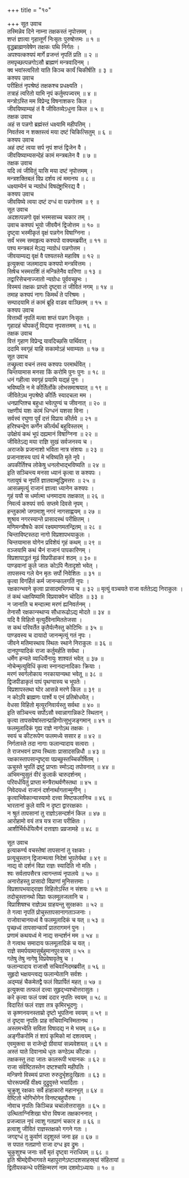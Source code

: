 +++
title = "१०"

+++
सूत उवाच  
तस्मिन्नेव दिने नाम्ना तक्षकस्तं नृपोत्तमम् ।  
शप्तं ज्ञात्वा गृहात्तूर्णं निःसृतः पुरुषोत्तमः ॥ १ ॥  
वृद्धब्राह्मणवेषेण तक्षकः पथि निर्गतः ।  
अपश्यत्कश्यपं मार्गे व्रजन्तं नृपतिं प्रति ॥ २ ॥  
तमपृच्छत्पन्नगोऽसौ ब्राह्मणं मन्त्रवादिनम् ।  
क्व भवांस्त्वरितो याति किञ्च कार्यं चिकीर्षति ॥ ३ ॥  
कश्यप उवाच  
परीक्षितं नृपश्रेष्ठं तक्षकश्च प्रधक्ष्यति ।  
तत्राहं त्वरितो यामि नृपं कर्तुमपज्वरम् ॥ ४ ॥  
मन्त्रोऽस्ति मम विप्रेन्द्र विषनाशकरः किल ।  
जीवयिष्याम्यहं तं वै जीवितव्येऽधुना किल ॥ ५ ॥  
तक्षक उवाच  
अहं स पन्नगो ब्रह्मंस्तं धक्ष्यामि महीपतिम् ।  
निवर्तस्व न शक्तस्त्वं मया दष्टं चिकित्सितुम् ॥ ६ ॥  
कश्यप उवाच  
अहं दष्टं त्वया सर्प नृपं शप्तं द्विजेन वै ।  
जीवयिष्याम्यसन्देहं कामं मन्त्रबलेन वै ॥ ७ ॥  
तक्षक उवाच  
यदि त्वं जीवितुं यासि मया दष्टं नृपोत्तमम् ।  
मन्त्रशक्तिबलं विप्र दर्शय त्वं ममानघ ॥ ८ ॥  
धक्ष्याम्येनं च न्यग्रोधं विषदंष्ट्राभिरद्य वै ।  
कश्यप उवाच  
जीवयिष्ये त्वया दष्टं दग्धं वा पन्नगोत्तम ॥ ९ ॥  
सूत उवाच  
अदशत्पन्नगो वृक्षं भस्मसाच्च चकार तम् ।  
उवाच कश्यपं भूयो जीवयैनं द्विजोत्तम ॥ १० ॥  
दृष्ट्वा भस्मीकृतं वृक्षं पन्नगेन विषाग्निना ।  
सर्वं भस्म समाहृत्य कश्यपो वाक्यमब्रवीत् ॥ ११ ॥  
पश्य मन्त्रबलं मेऽद्य न्यग्रोधं पन्नगोत्तम ।  
जीवयाम्यद्य वृक्षं वै पश्यतस्ते महाविष ॥ १२ ॥  
इत्युक्त्वा जलमादाय कश्यपो मन्त्रवित्तमः ।  
सिषेच भस्मराशिं तं मन्त्रितेनैव वारिणा ॥ १३ ॥  
तद्वारिसेचनाज्जातो न्यग्रोधः पूर्ववच्छुभः ।  
विस्मयं तक्षकः प्राप्तो दृष्ट्वा तं जीवितं नगम् ॥ १४ ॥  
तमाह कश्यपं नागः किमर्थं ते परिश्रमः ।  
सम्पादयामि तं कामं ब्रूहि वाडव वाञ्छितम् ॥ १५ ॥  
कश्यप उवाच  
वित्तार्थी नृपतिं मत्वा शप्तं पन्नग निःसृतः ।  
गृहादहं चोपकर्तुं विद्यया नृपसत्तमम् ॥ १६ ॥  
तक्षक उवाच  
वित्तं गृहाण विप्रेन्द्र यावदिच्छसि पार्थिवात् ।  
ददामि स्वगृहं याहि सकामोऽहं भवाम्यतः ॥ १७ ॥  
सूत उवाच  
तच्छ्रुत्वा वचनं तस्य कश्यपः परमार्थवित् ।  
चिन्तयामास मनसा किं करोमि पुनः पुनः ॥ १८ ॥  
धनं गहीत्वा स्वगृहं प्रयामि यद्यहं पुनः ।  
भविष्यति न मे कीर्तिर्लोके लोभसमाश्रयात् ॥ १९ ॥  
जीवितेऽथ नृपश्रेष्ठे कीर्तिः स्यादचला मम ।  
धनप्राप्तिश्च बहुधा भवेत्पुण्यं च जीवनात् ॥ २० ॥  
रक्षणीयं यशः कामं धिग्धनं यशसा विना ।  
सर्वस्वं रघुणा पूर्वं दत्तं विप्राय कीर्तये ॥ २१ ॥  
हरिश्चन्द्रेण कर्णेन कीर्त्यर्थं बहुविस्तरम् ।  
उपेक्षेयं कथं भूपं दह्यमानं विषाग्निना ॥ २२ ॥  
जीवितेऽद्य मया राज्ञि सुखं सर्वजनस्य च ।  
अराजके प्रजानाशो भविता नात्र संशयः ॥ २३ ॥  
प्रजानाशस्य पापं मे भविष्यति मृते नृपे ।  
अपकीर्तिश्च लोकेषु धनलोभाद्‌भविष्यति ॥ २४ ॥  
इति सञ्चिन्त्य मनसा ध्यानं कृत्वा स कश्यपः ।  
गतायुषं च नृपतिं ज्ञातवाम्बुद्धिमत्तरः ॥ २५ ॥  
आसन्नमृत्युं राजानं ज्ञात्वा ध्यानेन कश्यपः ।  
गृहं ययौ स धर्मात्मा धनमादाय तक्षकात् ॥ २६ ॥  
निवर्त्य कश्यपं सर्पः सप्तमे दिवसे नृपम् ।  
हन्तुकामो जगामाशु नगरं नागसाह्वयम् ॥ २७ ॥  
शुश्राव नगरस्यान्ते प्रासादस्थं परीक्षितम् ।  
मणिमन्त्रौषधैः कामं रक्ष्यमाणमतन्द्रितम् ॥ २८ ॥  
चिन्ताविष्टस्तदा नागो विप्रशापभयाकुलः ।  
चिन्तयामास योगेन प्रविशेयं गृहं कथम् ॥ २९ ॥  
वञ्जयामि कथं चैनं राजानं पापकारिणम् ।  
विप्रशापाद्धतं मूढं विप्रपीडाकरं शठम् ॥ ३० ॥  
पाण्डवानां कुले जातः कोऽपि नैतादृशो भवेत् ।  
तापसस्य गले येन मृतः सर्पो निवेशितः ॥ ३१ ॥  
कृत्वा विगर्हितं कर्म जानन्कालगतिं नृपः ।  
रक्षकान्भवने कृत्वा प्रासादमभिगम्य च ॥ ३२ ॥
मृत्युं वञ्चयते राजा वर्ततेऽद्य निराकुलः ।  
तं कथं धक्षयिष्यामि विप्रवाक्येन चोदितः ॥ ३३ ॥  
न जानाति च मन्दात्मा मरणं ह्यनिवर्तनम् ।  
तेनासौ रक्षकान्स्थाप्य सौधारूढोऽद्य मोदते ॥ ३४ ॥  
यदि वै विहितो मृत्युर्दैवेनामिततेजसा ।  
स कथं परिवर्तेत कृतैर्यत्नैस्तु कोटिभिः ॥ ३५ ॥  
पाण्डवस्य च दायादो जानन्मृत्युं गतं नृपः ।  
जीवने मतिमास्थाय स्थितः स्थाने निराकुलः ॥ ३६ ॥  
दानपुण्यादिकं राजा कर्तुमर्हति सर्वथा ।  
धर्मेण हन्यते व्याधिर्येनायुः शाश्वतं भवेत् ॥ ३७ ॥  
नोचेन्मृत्युविधिं कृत्वा स्नानदानादिकाः क्रियाः ।  
मरणं स्वर्गलोकाय नरकायान्यथा भवेतू ॥ ३८ ॥  
द्विजपीडाकृतं पापं पृथग्वास्य च भूपतेः ।  
विप्रशापस्तथा घोर आसन्ने मरणे किल ॥ ३९ ॥  
न कोऽपि ब्राह्मणः पार्श्वे य एनं प्रतिबोधयेत् ।  
वेधसा विहितो मृत्युरनिवार्यस्तु सर्वथा ॥ ४० ॥  
इति सञ्चिन्त्य सर्पोऽसौ स्वान्नागान्निकटे स्थितान् ।  
कृत्वा तापसवेषांस्तान्प्राहिणोत्सुभुजङ्गमान् ॥ ४१ ॥  
फलमूलादिकं गृह्य राज्ञे नागोऽथ तक्षकः ।  
स्वयं च कीटरूपेण फलमध्ये ससार ह ॥ ४२ ॥  
निर्गतास्ते तदा नागाः फलान्यादाय सत्वराः ।  
ते राजभवनं प्राप्य स्थिताः प्रासादसन्निधौ ॥ ४३ ॥  
रक्षकास्तापसान्दृष्ट्वा पप्रच्छुस्तच्चिकीर्षितम् ।  
ऊचुस्ते भूपतिं द्रष्टुं प्राप्ताः स्मोऽद्य तपोवनात् ॥ ४४ ॥  
अभिमन्युसुतं वीरं कुलार्कं चारुदर्शनम् ।  
परिवर्धयितुं प्राप्ता मन्त्रैराथर्वणैस्तथा ॥ ४५ ॥  
निवेदयध्वं राजानं दर्शनार्थागतान्मुनीन् ।  
कृत्वाभिषेकान्यास्यामो दत्त्वा मिष्टफलानिच ॥ ४६ ॥  
भारतानां कुले वापि न दृष्टा द्वाररक्षकाः ।  
न श्रुतं तापसानां तु राज्ञोऽसन्दर्शनं किल ॥ ४७ ॥  
आरोहामो वयं तत्र यत्र राजा परीक्षितः ।  
आशीर्भिर्वर्धयित्वैनं दत्ताज्ञाः प्रव्रजामहे ॥ ४८ ॥  
  
सूत उवाच  
इत्याकर्ण्य वचस्तेषां तापसानां तु रक्षकाः ।  
प्रत्यूचुस्तान् द्विजान्मत्वा निदेशं भूपतेर्यथा ॥ ४९ ॥  
नाद्य वो दर्शनं विप्रा राज्ञः स्यादिति नो मतिः ।  
श्वः सर्वतापसैरत्र त्वागन्तव्यं नृपालये ॥ ५० ॥  
अनारोहस्तु प्रासादो विप्राणां मुनिसत्तमाः ।  
विप्रशापभयाद्‌राज्ञा विहितोऽस्ति न संशयः ॥ ५१ ॥  
तदोचुस्तानथो विप्राः फलमूलजलानि च ।  
विप्राशिषश्च राज्ञेऽथ ग्राहयन्तु सुरक्षकाः ॥ ५२ ॥  
ते गत्वा नृपतिं प्रोचुस्तापसानागताञ्जनाः ।  
राजोवाचानयध्वं वै फलमूलादिकं च यत् ॥ ५३ ॥  
पृच्छध्वं तापसान्कार्यं प्रातरागमनं पुनः ।  
प्रणामं कथयध्वं मे नाद्य सन्दर्शनं मम ॥ ५४ ॥  
ते गत्वाथ समादाय फलमूलादिकं च यत् ।  
राज्ञे समर्पयामासुर्बहुमानपुरःसरम् ॥ ५५ ॥  
गतेषु तेषु नागेषु विप्रवेषावृतेषु च ।  
फलान्यादाय राजासौ सचिवानिदमब्रवीत् ॥ ५६ ॥  
सुहृदो भक्षयन्त्वद्य फलान्येतानि सर्वशः ।  
अद्म्यहं चैकमेतद्वै फलं विप्रार्पितं महत् ॥ ५७ ॥  
इत्युक्त्वा तत्फलं दत्त्वा सुहृद्‌भ्यश्चोत्तरासुतः ।  
करे कृत्वा फलं पक्वं ददार नृपतिः स्वयम् ॥ ५८ ॥  
विदारितं फलं राज्ञा तत्र कृमिरभूदणुः ।  
स कृष्णनयनस्ताम्रो दृष्टो भूपतिना स्वयम् ॥ ५९ ॥  
तं दृष्ट्वा नृपतिः प्राह सचिवान्विस्मितानथ ।  
अस्तमभ्येति सविता विषादद्य न मे भयम् ॥ ६० ॥  
अङ्गीकरोमि तं शापं कृमिको मां दशत्वयम् ।  
एवमुक्त्वा स राजेन्द्रो ग्रीवायां सन्न्यवेशयत् ॥ ६१ ॥  
अस्तं याते दिवानाथे धृतः कण्ठेऽथ कीटकः ।  
तक्षकस्तु तदा जातः कालरूपी भयानकः ॥ ६२ ॥  
राजा संवेष्टितस्तेन दष्टश्चापि महीपतिः ।  
मन्त्रिणो विस्मयं प्राप्ता रुरुदुर्भृशदुःखिताः ॥ ६३ ॥  
घोररूपमहिं वीक्ष्य दुद्रुवुस्ते भयार्दिताः ।  
चुक्रुशू रक्षकाः सर्वे हाहाकारो महानभूत् ॥ ६४ ॥  
वेष्टितो भोगिभोगेन विनष्टबहुपौरुषः ।  
नोवाच नृपतिः किञ्चिन्न चचालोत्तरासुतः ॥ ६५ ॥  
उत्थिताग्निशिखा घोरा विषजा तक्षकाननात् ।  
प्रजज्वाल नृपं त्वाशु गतप्राणं चकार ह ॥ ६६ ॥  
हत्वाशु जीवितं राज्ञस्तक्षको गगने गतः ।  
जगद्दग्धं तु कुर्वाणं ददृशुस्तं जना इह ॥ ६७ ॥  
स पपात गतप्राणो राजा दग्ध इव द्रुमः ।  
चुकुशुश्च जनाः सर्वे मृतं दृष्ट्वा नराधिपम् ॥ ६८ ॥  
इति श्रीमद्देवीभागवते महापुराणेऽष्टादशसाहस्र्यां संहितायां ॥  
द्वितीयस्कन्धे परीक्षिन्मरणं नाम दशमोऽध्यायः ॥ १० ॥
